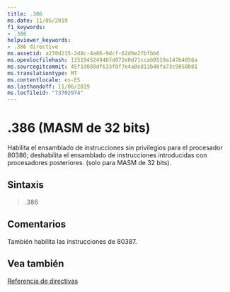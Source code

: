```yaml
---
title: .386
ms.date: 11/05/2019
f1_keywords:
- .386
helpviewer_keywords:
- .386 directive
ms.assetid: a270d215-2d8c-4a86-9dcf-62d6e2fbfbb6
ms.openlocfilehash: 115194524946fd072e0d71ccab9519a147b4856a
ms.sourcegitcommit: 45f1d889df633f0f7e4a8e813b46fa73c9858b81
ms.translationtype: MT
ms.contentlocale: es-ES
ms.lasthandoff: 11/06/2019
ms.locfileid: "73702974"
---
```

# <a name="386-32-bit-masm"></a>.386 (MASM de 32 bits)

Habilita el ensamblado de instrucciones sin privilegios para el procesador 80386; deshabilita el ensamblado de instrucciones introducidas con procesadores posteriores. (solo para MASM de 32 bits).

## <a name="syntax"></a>Sintaxis

> .386

## <a name="remarks"></a>Comentarios

También habilita las instrucciones de 80387.

## <a name="see-also"></a>Vea también

[Referencia de directivas](../../assembler/masm/directives-reference.md)<br/>